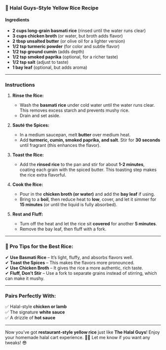 ### **🌟 Halal Guys-Style Yellow Rice Recipe**

#### **Ingredients**

- **2 cups long-grain basmati rice** (rinsed until the water runs clear)
- **3 cups chicken broth** (or water, but broth adds flavor)
- **2 tbsp unsalted butter** (or olive oil for a lighter version)
- **1/2 tsp turmeric powder** (for color and subtle flavor)
- **1/2 tsp ground cumin** (adds depth)
- **1/2 tsp smoked paprika** (optional, for a richer taste)
- **1/2 tsp salt** (adjust to taste)
- **1 bay leaf** (optional, but adds aroma)

---

### **Instructions**

1. **Rinse the Rice:**

   - Wash the **basmati rice** under cold water until the water runs clear. This removes excess starch and prevents mushy rice.
   - Drain and set aside.

2. **Sauté the Spices:**

   - In a medium saucepan, melt **butter** over medium heat.
   - Add **turmeric, cumin, smoked paprika, and salt**. Stir for **30 seconds** until fragrant (this enhances the flavor).

3. **Toast the Rice:**

   - Add the **rinsed rice** to the pan and stir for about **1-2 minutes**, coating each grain with the spiced butter. This toasting step makes the rice extra flavorful.

4. **Cook the Rice:**

   - Pour in the **chicken broth (or water)** and add the **bay leaf** if using.
   - Bring to a **boil**, then reduce heat to **low**, cover, and let it simmer for **15 minutes** (or until the liquid is fully absorbed).

5. **Rest and Fluff:**
   - Turn off the heat and let the rice sit **covered** for another **5 minutes**.
   - Remove the bay leaf, then fluff with a fork.

---

### **🌟 Pro Tips for the Best Rice:**

✔ **Use Basmati Rice** – It’s light, fluffy, and absorbs flavors well.  
✔ **Toast the Spices** – This makes the flavors more pronounced.  
✔ **Use Chicken Broth** – It gives the rice a more authentic, rich taste.  
✔ **Fluff, Don’t Stir** – Use a fork to separate grains instead of stirring, which can make it mushy.

---

### **Pairs Perfectly With:**

✅ Halal-style **chicken or lamb**  
✅ The signature **white sauce**  
✅ A drizzle of **hot sauce**

---

Now you’ve got **restaurant-style yellow rice** just like **The Halal Guys**! Enjoy your homemade halal cart experience. 🍛🔥 Let me know if you want any tweaks! 😎
